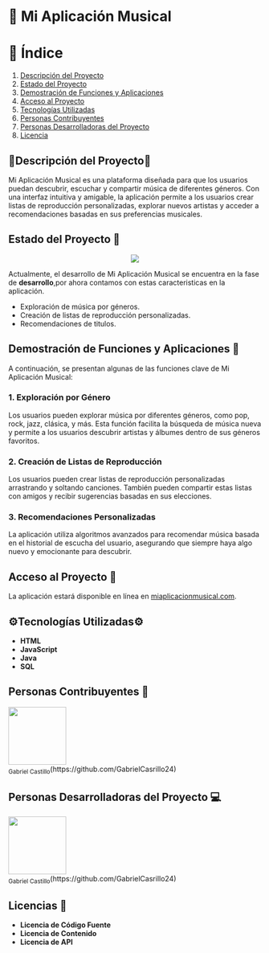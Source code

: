 <!DOCTYPE html>
<html lang="es">
<head>
    <meta charset="UTF-8">
    <meta name="viewport" content="width=device-width, initial-scale=1.0">
</head>
<body>
   <h1>🎵 Mi Aplicación Musical</h1>
    <h1>🎤 Índice</h1>
    <ol>
        <li><a href="#descripción-del-proyecto">Descripción del Proyecto</a></li>
        <li><a href="#estado-del-proyecto">Estado del Proyecto</a></li>
        <li><a href="#demostración-de-funciones-y-aplicaciones">Demostración de Funciones y Aplicaciones</a></li>
        <li><a href="#acceso-al-proyecto">Acceso al Proyecto</a></li>
        <li><a href="#tecnologías-utilizadas">Tecnologías Utilizadas</a></li>
        <li><a href="#personas-contribuyentes">Personas Contribuyentes</a></li>
        <li><a href="#personas-desarrolladoras-del-proyecto">Personas Desarrolladoras del Proyecto</a></li>
        <li><a href="#licencia">Licencia</a></li>
    </ol>

  <h2 id="descripción-del-proyecto">🌟Descripción del Proyecto🌟</h2>
  <p>
      Mi Aplicación Musical es una plataforma diseñada para que los usuarios puedan descubrir, escuchar y compartir música de diferentes géneros. 
      Con una interfaz intuitiva y amigable, la aplicación permite a los usuarios crear listas de reproducción personalizadas, explorar nuevos artistas 
      y acceder a recomendaciones basadas en sus preferencias musicales. 
  </p>

  <h2 id="estado-del-proyecto">Estado del Proyecto 🚧</h2>
    <p align="center">
     <img src="https://img.shields.io/badge/STATUS-EN%20DESAROLLO-green">
   </p>
   <p>
    Actualmente, el desarrollo de Mi Aplicación Musical se encuentra en la fase de <strong>desarrollo</strong>,por ahora contamos con estas caracteristicas en la aplicación.
   </p>
  <ul>
    <li>Exploración de música por géneros.</li>
    <li>Creación de listas de reproducción personalizadas.</li>
    <li>Recomendaciones de titulos.</li>
  </ul>
   
   <h2 id="demostración-de-funciones-y-aplicaciones">Demostración de Funciones y Aplicaciones 🎥</h2>
    <p>
        A continuación, se presentan algunas de las funciones clave de Mi Aplicación Musical:
    </p>
    <h3>1. Exploración por Género</h3>
    <p>
        Los usuarios pueden explorar música por diferentes géneros, como pop, rock, jazz, clásica, y más. Esta función facilita la búsqueda de música 
        nueva y permite a los usuarios descubrir artistas y álbumes dentro de sus géneros favoritos.
    </p>
        <h3>2. Creación de Listas de Reproducción</h3>
    <p>
        Los usuarios pueden crear listas de reproducción personalizadas arrastrando y soltando canciones. También pueden compartir estas listas con amigos y 
        recibir sugerencias basadas en sus elecciones.
    </p>
    <h3>3. Recomendaciones Personalizadas</h3>
    <p>
        La aplicación utiliza algoritmos avanzados para recomendar música basada en el historial de escucha del usuario, asegurando que siempre haya algo nuevo 
        y emocionante para descubrir.
    </p>
    <h2 id="acceso-al-proyecto">Acceso al Proyecto 🔗</h2>
    <p>
      La aplicación estará disponible en línea en <a href="https://miaplicacionmusical.com">miaplicacionmusical.com</a>.
    </p>
    <h2 id="tecnologías-utilizadas">⚙️Tecnologías Utilizadas⚙️</h2>
    <ul>
      <li><strong>HTML</strong></li>
      <li><strong>JavaScript</strong></li>
      <li><strong>Java</strong></li>
      <li><strong>SQL</strong></li>
    </ul>
    <h2 id="personas-contribuyentes">Personas Contribuyentes 🤝</h2>
    <img src="https://avatars.githubusercontent.com/u/GabrielCastillo?v=4" width=115><br><sub>Gabriel Castillo</sub>(https://github.com/GabrielCasrillo24)
    <h2 id="personas-desarrolladoras-del-proyecto">Personas Desarrolladoras del Proyecto 💻</h2>
     <img src="https://avatars.githubusercontent.com/u/GabrielCastillo?v=4" width=115><br><sub>Gabriel Castillo</sub>(https://github.com/GabrielCasrillo24)
     <h2 id="licencia">Licencias 📜</h2>
     <ul>
      <li><strong>Licencia de Código Fuente</strong></li>
      <li><strong>Licencia de Contenido</strong></li>
      <li><strong>Licencia de API</strong></li>
    </ul>
</body>
</html>
